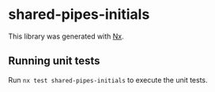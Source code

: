 # shared-pipes-initials

This library was generated with [Nx](https://nx.dev).

## Running unit tests

Run `nx test shared-pipes-initials` to execute the unit tests.
